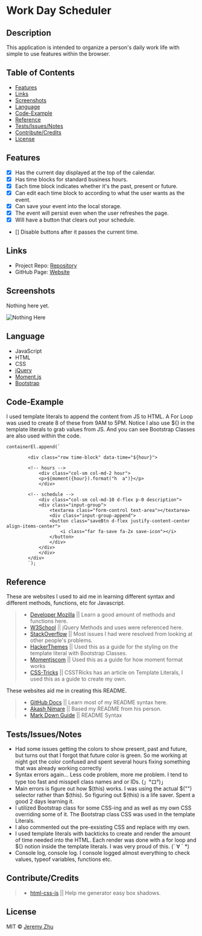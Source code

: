 # Work Day Scheduler

## Description

This application is intended to organize a person's daily work life with simple to use features within the browser.

## Table of Contents

* [Features](#Features)
* [Links](#Links)
* [Screenshots](#Screenshots)
* [Language](#Language)
* [Code-Example](#Code-Example)
* [Reference](#Reference)
* [Tests/Issues/Notes](#Tests/Issues/Notes)
* [Contribute/Credits](#Contribute/Credits)
* [License](#License)

## Features

- [x] Has the current day displayed at the top of the calendar.
- [x] Has time blocks for standard business hours.
- [x] Each time block indicates whether it's the past, present or future.
- [x] Can edit each time block to according to what the user wants as the event.
- [x] Can save your event into the local storage.
- [x] The event will persist even when the user refreshes the page.
- [x] Will have a button that clears out your schedule.
- [] Disable buttons after it passes the current time.


## Links

* Project Repo: [Repository](https://github.com/jeishu/work-day-scheduler)
* GitHub Page: [Website](https://jeishu.github.io/work-day-scheduler/)

## Screenshots

Nothing here yet.

![Nothing Here](./assets/images/testgif.gif)


## Language

* JavaScript
* HTML
* CSS
* [jQuery](https://jquery.com/)
* [Moment.js](https://momentjs.com/)
* [Bootstrap](https://getbootstrap.com/)


## Code-Example

I used template literals to append the content from JS to HTML. A For Loop was used to create 8 of these from 9AM to 5PM.
Notice I also use ${} in the template literals to grab values from JS. And you can see Bootstrap Classes are also used within the code.
```
containerEl.append(`
        
        <div class="row time-block" data-time="${hour}">

        <!-- hours -->
            <div class="col-sm col-md-2 hour">
            <p>${moment({hour}).format("h  a")}</p>
            </div>

        <!-- schedule -->
            <div class="col-sm col-md-10 d-flex p-0 description">
            <div class="input-group">
                <textarea class="form-control text-area"></textarea>
                <div class="input-group-append">
                <button class="saveBtn d-flex justify-content-center align-items-center">
                    <i class="far fa-save fa-2x save-icon"></i>
                </button>
                </div>
            </div>
            </div>
        </div>
        `);
```

## Reference

These are websites I used to aid me in learning different syntax and different methods, functions, etc for Javascript.

> - [Developer Mozilla](https://developer.mozilla.org/en-US/) || Learn a good amount of methods and functions here.
> - [W3School](https://www.w3schools.com/) || jQuery Methods and uses were referenced here.
> - [StackOverflow](https://www.stackoverflow.com/) || Most issues I had were resolved from looking at other people's problems.
> - [HackerThemes](https://hackerthemes.com/bootstrap-cheatsheet/) || Used this as a guide for the styling on the template literal with Bootstrap Classes.
> - [Momentjscom](https://momentjscom.readthedocs.io/en/latest/moment/04-displaying/01-format/) || Used this as a guide for how moment format works
> - [CSS-Tricks](https://css-tricks.com/template-literals/) || CSSTRicks has an article on Template Literals, I used this as a guide to create my own.

These websites aid me in creating this README.

> - [GitHub Docs](https://docs.github.com/en/free-pro-team@latest/github/writing-on-github/basic-writing-and-formatting-syntax) || Learn most of my README syntax here.
> - [Akash Nimare](https://medium.com/@meakaakka/a-beginners-guide-to-writing-a-kickass-readme-7ac01da88ab3) || Based my README from his person.
> - [Mark Down Guide](https://www.markdownguide.org/cheat-sheet/) || README Syntax

## Tests/Issues/Notes

* Had some issues getting the colors to show present, past and future, but turns out that I forgot that future color is green. So me working at night got the color confused and spent several hours fixing something that was already working correctly
* Syntax errors again... Less code problem, more me problem. I tend to type too fast and misspell class names and or IDs. (」°ロ°)」
* Main errors is figure out how $(this) works. I was using the actual $("") selector rather than $(this). So figuring out $(this) is a life saver. Spent a good 2 days learning it.
* I utilized Bootstrap class for some CSS-ing and as well as my own CSS overriding some of it. The Bootstrap class CSS was used in the template Literals.
* I also commented out the pre-exsisting CSS and replace with my own.
* I used template literals with backticks to create and render the amount of time needed into the HTML. Each render was done with a for loop and ${} notion inside the template literals. I was very proud of this. (´ ∀ ` *) 
* Console log, console log. I console logged almost everything to check values, typeof variables, functions etc.

## Contribute/Credits

> - [html-css-js](https://html-css-js.com/css/generator/box-shadow/) || Help me generator easy box shadows.

## License

MIT © [Jeremy Zhu](https://github.com/jeishu)

